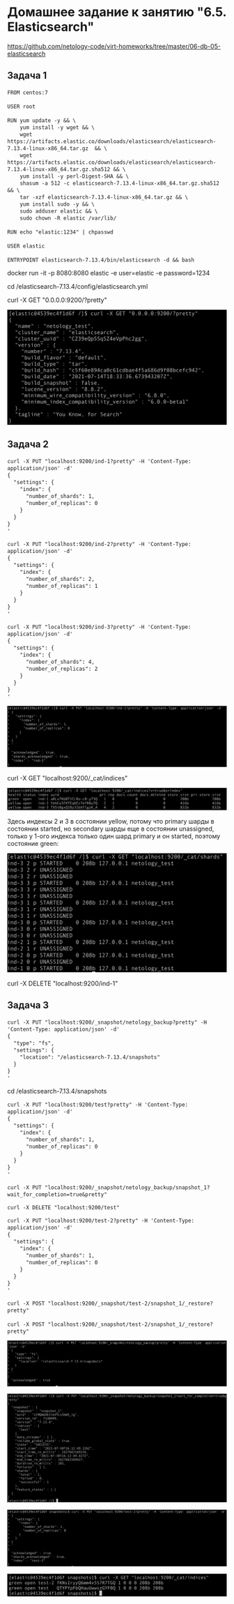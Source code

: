 # Домашнее задание к занятию "6.5. Elasticsearch"

https://github.com/netology-code/virt-homeworks/tree/master/06-db-05-elasticsearch

## Задача 1

```text
FROM centos:7

USER root

RUN yum update -y && \
    yum install -y wget && \
    wget https://artifacts.elastic.co/downloads/elasticsearch/elasticsearch-7.13.4-linux-x86_64.tar.gz  && \
    wget https://artifacts.elastic.co/downloads/elasticsearch/elasticsearch-7.13.4-linux-x86_64.tar.gz.sha512 && \
    yum install -y perl-Digest-SHA && \
    shasum -a 512 -c elasticsearch-7.13.4-linux-x86_64.tar.gz.sha512 && \
    tar -xzf elasticsearch-7.13.4-linux-x86_64.tar.gz && \
    yum install sudo -y && \
    sudo adduser elastic && \
    sudo chown -R elastic /var/lib/

RUN echo "elastic:1234" | chpasswd

USER elastic

ENTRYPOINT elasticsearch-7.13.4/bin/elasticsearch -d && bash

```

docker run -it -p 8080:8080 elastic -e user=elastic -e password=1234

cd /elasticsearch-7.13.4/config/elasticsearch.yml

curl -X GET "0.0.0.0:9200/?pretty"

![image info](../images/virtual/elastic/task1.png)


## Задача 2

```text
curl -X PUT "localhost:9200/ind-1?pretty" -H 'Content-Type: application/json' -d'
{
  "settings": {
    "index": {
      "number_of_shards": 1,  
      "number_of_replicas": 0 
    }
  }
}
'
```


```
curl -X PUT "localhost:9200/ind-2?pretty" -H 'Content-Type: application/json' -d'
{
  "settings": {
    "index": {
      "number_of_shards": 2,  
      "number_of_replicas": 1 
    }
  }
}
'
```


```
curl -X PUT "localhost:9200/ind-3?pretty" -H 'Content-Type: application/json' -d'
{
  "settings": {
    "index": {
      "number_of_shards": 4,  
      "number_of_replicas": 2 
    }
  }
}
'
```

![image info](../images/virtual/elastic/task2_1.png)

curl -X GET "localhost:9200/_cat/indices"

![image info](../images/virtual/elastic/task2.png)


Здесь индексы 2 и 3 в состоянии yellow, потому что primary шарды в состоянии started, но secondary шарды еще в состоянии unassigned, только у 1-ого индекса только один шард primary и он started, поэтому состояние green:

![image info](../images/virtual/elastic/task2_2.png)

curl -X DELETE "localhost:9200/ind-1"

## Задача 3

```
curl -X PUT "localhost:9200/_snapshot/netology_backup?pretty" -H 'Content-Type: application/json' -d'
{
  "type": "fs",
  "settings": {
    "location": "/elasticsearch-7.13.4/snapshots"
  }
}
'
```

cd /elasticsearch-7.13.4/snapshots

```
curl -X PUT "localhost:9200/test?pretty" -H 'Content-Type: application/json' -d'
{
  "settings": {
    "index": {
      "number_of_shards": 1,  
      "number_of_replicas": 0 
    }
  }
}
'
```

```
curl -X PUT "localhost:9200/_snapshot/netology_backup/snapshot_1?wait_for_completion=true&pretty"
```

```
curl -X DELETE "localhost:9200/test"
```

```
curl -X PUT "localhost:9200/test-2?pretty" -H 'Content-Type: application/json' -d'
{
  "settings": {
    "index": {
      "number_of_shards": 1,  
      "number_of_replicas": 0 
    }
  }
}
'
```

```
curl -X POST "localhost:9200/_snapshot/test-2/snapshot_1/_restore?pretty"

curl -X POST "localhost:9200/_snapshot/test-2/snapshot_1/_restore?pretty"
```

![image info](../images/virtual/elastic/task3.png)

![image info](../images/virtual/elastic/task3_1.png)

![image info](../images/virtual/elastic/task3_3.png)

![image info](../images/virtual/elastic/task3_4.png)





